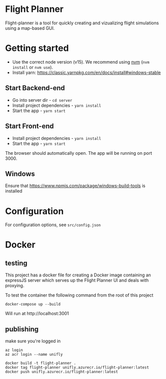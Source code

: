 # Flight Planner

Flight-planner is a tool for quickly creating and vizualizing flight simulations using a map-based GUI.

# Getting started

* Use the correct node version (v15). We recommend using [nvm](https://github.com/creationix/nvm) (`nvm install` or `nvm use`).
* Install yarn: https://classic.yarnpkg.com/en/docs/install#windows-stable

## Start Backend-end
* Go into server dir - `cd server`
* Install project dependencies - `yarn install`
* Start the app - `yarn start`
## Start Front-end
* Install project dependencies - `yarn install`
* Start the app - `yarn start`

The browser should automatically open. The app will be running on port 3000.

## Windows

Ensure that https://www.npmjs.com/package/windows-build-tools is installed

# Configuration

For configuration options, see `src/config.json`

# Docker

## testing

This project has a docker file for creating a Docker image containing an expressJS server which serves up the Flight Planner UI and deals with proxying.

To test the container the following command from the root of this project

```
docker-compose up --build
```

Will run at http://localhost:3001

## publishing

make sure you're logged in

```
az login
az acr login --name unifly
```

```
docker build -t flight-planner .
docker tag flight-planner unifly.azurecr.io/flight-planner:latest
docker push unifly.azurecr.io/flight-planner:latest
```

